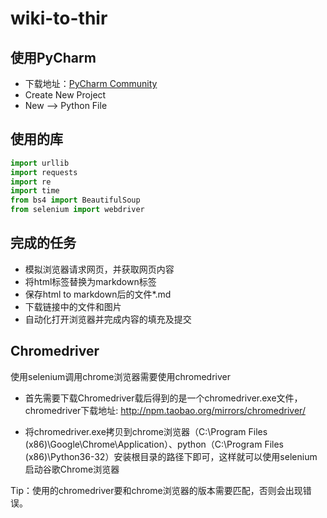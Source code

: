 # wiki-to-thir


## 使用PyCharm
- 下载地址：[PyCharm Community](https://www.jetbrains.com/pycharm/download/download-thanks.html?platform=windows&code=PCC)
- Create New Project
- New --> Python File


## 使用的库

```python
import urllib
import requests
import re
import time
from bs4 import BeautifulSoup
from selenium import webdriver
```

## 完成的任务

- 模拟浏览器请求网页，并获取网页内容
- 将html标签替换为markdown标签
- 保存html to markdown后的文件*.md
- 下载链接中的文件和图片
- 自动化打开浏览器并完成内容的填充及提交

## Chromedriver

使用selenium调用chrome浏览器需要使用chromedriver

- 首先需要下载Chromedriver载后得到的是一个chromedriver.exe文件，chromedriver下载地址:
http://npm.taobao.org/mirrors/chromedriver/

- 将chromedriver.exe拷贝到chrome浏览器（C:\Program Files (x86)\Google\Chrome\Application）、python（C:\Program Files (x86)\Python36-32）安装根目录的路径下即可，这样就可以使用selenium启动谷歌Chrome浏览器

Tip：使用的chromedriver要和chrome浏览器的版本需要匹配，否则会出现错误。

